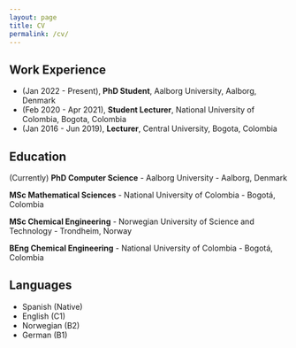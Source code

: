 ```yaml
---
layout: page
title: CV 
permalink: /cv/
---
```


<!--PDF in [Spanish](https://drive.google.com/open?id=1AOvXXzBRGvGJEjhsJCvJ5hZqfZhCQjid).-->

<!--PDF in [English]( https://www.dropbox.com/s/r03ubkcqcvr4ohr/CV-Alexander_Leguizamon.pdf?dl=0)-->
## Work Experience
- (Jan 2022 - Present), **PhD Student**, Aalborg University, Aalborg, Denmark
- (Feb 2020 - Apr 2021), **Student Lecturer**, National University of Colombia, Bogota, Colombia
- (Jan 2016 - Jun 2019), **Lecturer**, Central University, Bogota, Colombia

## Education
(Currently) **PhD Computer Science** - Aalborg University - Aalborg, Denmark

**MSc Mathematical Sciences** - National University of Colombia - Bogotá, Colombia

**MSc Chemical Engineering** - Norwegian University of Science and Technology - Trondheim, Norway

**BEng Chemical Engineering** - National University of Colombia - Bogotá, Colombia

<!--## Events -->
<!--02 - 13 Dic, **2019 International School and Conference in Poisson Geometry**, Participant, IMPA, Río de Janeiro. Brasil.-->

<!--28 Oct - 08 Nov, **2019 CIMPA School: Algebraic and Geometrical Methods in String Theory** , Poster, Universidad Nacional de San Martín, Buenos Aires. Argentina.-->

<!--21 - 25, Oct 2019, **V Geometry in Algebra and Algebra in Geometry**, Poster, Universidad de Antioquia, Medellín.Colombia.-->

<!--27 - 31, Oct, **2016 Internationally Genetically Engineered Machine**, Project, iGEM, Boston. MA.-->

<!--5 - 8, Junio, **2016 DYCOPS-CAB Conference (Conferencia de control de procesos)**, Volunteer, NTNU, Trondheim. Norway.-->

<!--## Awards -->
<!--2020 - **Teaching Assistantship**, Universidad Nacional de Colombia-->

<!--2019 - **Academic Rights Exception Fellowship**, Universidad Nacional de Colombia-->

<!--2016 - **Bronce medal**, International Genetic Engineered Machine Competition (iGem)-->

<!--2014 - **Colfuturo Fellowship**, Programa Crédito Beca. Fundación para el futuro de Colombia-->

## Languages
- Spanish (Native)
- English (C1)
- Norwegian (B2)
- German (B1)

<!--## Programming Languages-->
<!--In decreasing order of expertise:-->
<!--- Python-->
<!--- MATLAB/Octave-->
<!--- C++-->
<!--- SageMaths-->
<!--- Julia-->
